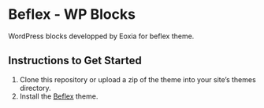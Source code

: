 # Beflex - WP Blocks

WordPress blocks developped by Eoxia for beflex theme.

## Instructions to Get Started

1. Clone this repository or upload a zip of the theme into your site’s themes directory.
2. Install the [Beflex](https://github.com/Eoxia/BeFlex) theme.